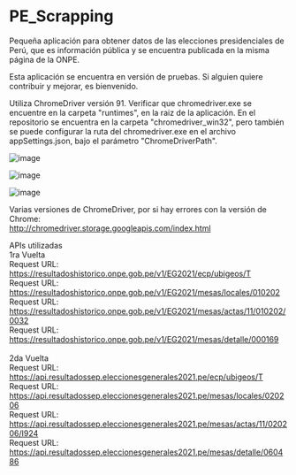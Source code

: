 # PE_Scrapping
Pequeña aplicación para obtener datos de las elecciones presidenciales de Perú, que es información pública y se encuentra publicada en la misma página de la ONPE.

Esta aplicación se encuentra en versión de pruebas. Si alguien quiere contribuir y mejorar, es bienvenido.

Utiliza ChromeDriver versión 91. Verificar que chromedriver.exe se encuentre en la carpeta "runtimes", en la raiz de la aplicación. 
En el repositorio se encuentra en la carpeta "chromedriver_win32", pero también se puede configurar la ruta del chromedriver.exe en el archivo appSettings.json, bajo el parámetro "ChromeDriverPath".

![image](https://user-images.githubusercontent.com/73368752/121796951-a7037080-cbe2-11eb-9dec-301d031d1368.png)


![image](https://user-images.githubusercontent.com/73368752/121796898-38261780-cbe2-11eb-8013-56f564c523b6.png)

![image](https://user-images.githubusercontent.com/73368752/121796910-4ecc6e80-cbe2-11eb-8dda-8875432144b0.png)


Varias versiones de ChromeDriver, por si hay errores con la versión de Chrome:<br />
http://chromedriver.storage.googleapis.com/index.html

APIs utilizadas<br />
1ra Vuelta<br />
Request URL: https://resultadoshistorico.onpe.gob.pe/v1/EG2021/ecp/ubigeos/T<br />
Request URL: https://resultadoshistorico.onpe.gob.pe/v1/EG2021/mesas/locales/010202<br />
Request URL: https://resultadoshistorico.onpe.gob.pe/v1/EG2021/mesas/actas/11/010202/0032<br />
Request URL: https://resultadoshistorico.onpe.gob.pe/v1/EG2021/mesas/detalle/000169<br />
<br />
2da Vuelta<br />
Request URL: https://api.resultadossep.eleccionesgenerales2021.pe/ecp/ubigeos/T<br />
Request URL: https://api.resultadossep.eleccionesgenerales2021.pe/mesas/locales/020206<br />
Request URL: https://api.resultadossep.eleccionesgenerales2021.pe/mesas/actas/11/020206/I924<br />
Request URL: https://api.resultadossep.eleccionesgenerales2021.pe/mesas/detalle/060486<br />
